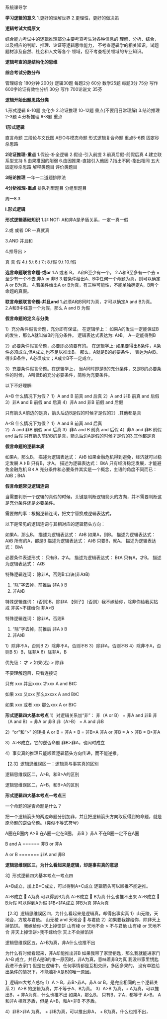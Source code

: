 

系统课导学

**学习逻辑的意义**
1.更好的理解世界
2.更理性，更好的做决策



**逻辑考试大纲原文**

综合能力考试中的逻辑推理部分主要考查考生对各种信息的
理解、分析、综合，以及相应的判断、推理、论证等逻辑思维能力，
不考查逻辑学的相关知识。试题题材涉及自然、社会和人文等各个
领域，但不考查相关领域的专业知识。



**逻辑考查的是结构化的思维**


**综合考试分数分布**

管理综合 180分钟 200分
逻辑30题 每题2分 60分
数学25题 每题3分 75分
写作 600字论证有效性分析 30分
写作 700论说文         35芬


**逻辑开始出题思路分类**

1.形式逻辑 8-10题  变化少
2.论证推理 10-12题  重点(不要用日常理解)
3.结论推理 2-3题
4.分析推理 6-8题   重点



**1形式逻辑** 

直言命题
三段论与文氏图
AEIO与模态命题
形式逻辑复合命题  重点5-6题
固定秒杀思路


**2论证推理-重点**
1.假设-补全逻辑
2.假设-引入前提
3.前真后假-前假后真
4.建立联系型支持
5.由果推因的削弱
6.由因推果-直接引入他因
7.指出不同-指出相同
五大固定秒杀思路
解释类题目
评价类题目


**3结论推理**
一年一二道题排除法


**4分析推理-重点**
排队列型题目
分组型题目




周一8.3 


**I.形式逻辑**

**形式逻辑基础知识**
1.非 NOT:
A和非A是矛盾关系，一定一真一假

2.或 或者 OR 
一真就真

3.AND 并且和


4.推导出  >




真 
真
假
4.t
5.t
6.t
7.t
8.f假
9.t
10.f假

**选言命题联言命题-或or**
1.A 或者 B， A和B至少有一个。
2.A和B至多有一个去 = 至少有一个不去.非A or 非B
3.若条件给出A、B中任何一个命题为真，则可以确定A or B为真。
4.若条件给出A or B为真，有三种可能性，不能单独确定A，B两个命题的真假。



**联言命题联言命题-并且and**
1.必须A和B同时为真，才可以确定A and B为真。
2.A和B中任意一个为假，那么 A and B 为假


**假言命题的定义与分类**

1）充分条件假言命题，充分即有保证。
在逻辑学上：
如果A的发生一定能保证B的发生，那么A就叫做B的充分条件。
逻辑表达式表达为: A》B。
A一定能得到B


2）必要条件假言命题，必要即必须要有的。
在逻辑学上:
如果要得出B条件，A条件必须成立,但A成立,也不足以推出B。
那么，A就是B的必要条件，
表达为A《B。
得出B条件，A必须成立；A成立B不一定成立。


3）充要条件假言命题。在逻辑学上，
当A同时即是B的充分条件，又是B的必要条件的时候，
A叫做B的充分必要条件，简称为充要条件。



以下不好理解:

A>B 什么情况下为假？
1）A  and B  前真 and 后真 
2）A  and 非B 前真 and 后假
3）非A  and B  前假 and 后真 
4）非A  and 非B 前假 and 后假

只有箭头A前边的是真，箭头后边B是假的时候才是假的2）.其他都是真


A<B 什么情况下为假？ 
1）A  and B  前真 and 后真   
2）A  and 非B 前假 and 后真
3）非A  and B  前真 and 后假 
4）非A  and 非B 前假 and 后假
只有箭头前边B的是真，箭头后边A是假的时候才是假的3.其他都是真




**假言命题的逻辑本质**

如果A，那么B。 描述为逻辑表达式： A》B   如果金融危机得到避免，经济就可以稳定发展 A 》 B
只有B，才A。 描述为逻辑表达式： B《A    只有经济稳定发展，才能避免金融危机 B 《 A
充分条件和必要条件其实是一个概念，主语的角度不同而已：
A》B；B《A





**假言命题常见逻辑连词**

当需要判断一个逻辑的真假的时候，关键是判断逻辑箭头的方向，并不需要判断这是充分条件还是必要条件。

需要做的事：根据逻辑连词，把文字替换成逻辑表达式，

以下是常见的逻辑连词与其相对应的逻辑箭头方向：

如果A，那么B。 描述为逻辑表达式： A》B
如果A，则B。 描述为逻辑表达式： A》B
所有的A，都是B 描述为逻辑表达式： A》B
只要B，就A。 描述为逻辑表达式： B》A



必要条件表述形式：
只有B，才A。 描述为逻辑表达式： B《A
只有A，才B。 描述为逻辑表达式： A《B


特殊逻辑连词： 除非A，否则B:口诀(非A》B)
1. “除”字去掉，前推后 非A 》 B
2. 非A》B

特殊逻辑连词： (否则)B，除非A
【例子】（否则）我不嫁给你，除非你给我买钻戒
非买>不嫁给你 
非A>B  

特殊逻辑连词： 除非A，否则B
1. “除”字去掉，前推后 非A 》 B
2. 非A》B

1）除非不A，否则B
2）除非不A，否则不B
3）除非A，否则不B
4）除非不A，否则B
5）B，除非A
6）除非A，B
 
 
优先级： 才 >  如果(若) > 除非
 


不要理解题目，只看连接词


只有 xxx 并且xxxx  才xxx
A and B《C

如果  xxx  又xxx  那么xxxxx
A and B》C


如果 xxx 或者 xxx 那么xxx
A or B》C






**形式逻辑四大基本考点**
1）对逻辑关系加“非”：
非（A or B） =  非A and 非B
非（A and B）=  非A  or 非B
非（A>B） =  A and 非B

2）“or”和“>” 的转换
A or B =  非A > B =  非B>A
非A  or 非B  = A > 非B = B>非A

3）A>B成立，它的逆否命题 非B>非A，也同时成立

4）事实真的推理只能顺着逻辑箭头方向传递，而不能逆推。




【2.3】逻辑思维误区一：逻辑真与事实真的区别


逻辑思维误区二，A>B，和B>A的区别


逻辑思维误区二，A>B，和B>A的区别




**形式逻辑四大基本考点—考点三**

一个命题的逆否命题是什么？

把一个逻辑箭头的两边命题分别加非，并且把逻辑箭头方向取反得到的命题，就是原命题的逆否命题。（类似不等式符号）

A圈在B圈内   A>B  在A圈一定在B圈。
非B 》非A   不在B圈一定不在A圈

B and A  ======  非B or 非A

A or B  ======= 非A and 非B
  



**逻辑思维误区三，为什么看起来是逻辑，却是事实真的意思**




3】形式逻辑四大基本考点—考点四

A>B成立，加上B>C成立，可以得到A>C成立
逻辑箭头可以顺推不能逆推。

A>B成立 ൅ A为真 可以得到B为真
A>B成立 ൅ B为真 什么也推不出来
A>B成立 ൅ B为假 可以得到A为假
非B>非A成立 非B为真 非A为真


【2.3】逻辑思维误区四，为什么看起来是逻辑真，却得出事实真
1）山无陵，天地合，方敢与君绝。 山无棱 and 天地合  与君绝
2）如果要我嫁给你，除非天上掉馅饼。 我嫁给你>天上掉馅饼
山有棱 or 天地不合 > 不与君绝
山有棱 or 天地不合
非天上掉馅饼>我不嫁给你
天上不会掉馅饼




逻辑思维误区五，A>B为真，非A什么也推不出

为什么有时候看起来，非A却能推出非B
如果我带了家里钥匙，那么我就能进家门
A>B 成立，并且A是B的唯一原因时，非A为真，意味着非B为真
我没带家里钥匙 我进不去家门
但是在逻辑中，任何事情都是互相交织，多因多果的。
没有单独给出条件的情况下，不能脑补A是B的唯一原因。






】逻辑四大考点总结
1）A > B，非B>非A，非A or B，是完全相同的三个逻辑关系
2）A>B 的逻辑为真，并不等于A、B为真。
3）A>B 为真，+ A为真，可以推出B，+ 非A为真，什么也推不出
如果A，那么B。 只有B，才A，都等于 A>B。
A 和非A  相互矛盾，但是 A>B，和A>非B 不矛盾。

4）非B>非A 为真， + 非B为真，可以推出非A， + B为真，什么也推不出，


